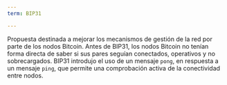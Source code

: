 ```yaml
---
term: BIP31

---
```

Propuesta destinada a mejorar los mecanismos de gestión de la red por parte de los nodos Bitcoin. Antes de BIP31, los nodos Bitcoin no tenían forma directa de saber si sus pares seguían conectados, operativos y no sobrecargados. BIP31 introdujo el uso de un mensaje `pong`, en respuesta a un mensaje `ping`, que permite una comprobación activa de la conectividad entre nodos.